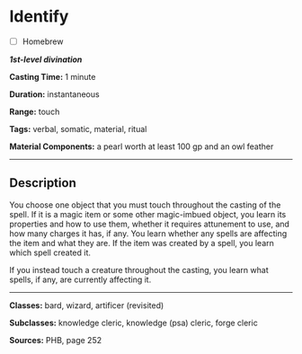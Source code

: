 # Identify

- [ ] Homebrew

***1st-level divination***

**Casting Time:** 1 minute

**Duration:** instantaneous

**Range:** touch

**Tags:** verbal, somatic, material, ritual

**Material Components:** a pearl worth at least 100 gp and an owl feather

---

## Description
You choose one object that you must touch throughout the casting of the spell.
If it is a magic item or some other magic-imbued object, you learn its properties and how to use them, whether it requires attunement to use, and how many charges it has, if any.
You learn whether any spells are affecting the item and what they are.
If the item was created by a spell, you learn which spell created it.

If you instead touch a creature throughout the casting, you learn what spells, if any, are currently affecting it.

---

**Classes:** bard, wizard, artificer (revisited)

**Subclasses:** knowledge cleric, knowledge (psa) cleric, forge cleric

**Sources:** PHB, page 252
